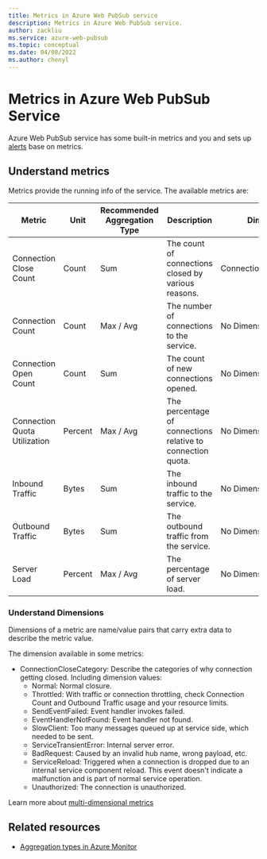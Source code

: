 ```yaml
---
title: Metrics in Azure Web PubSub service
description: Metrics in Azure Web PubSub service.
author: zackliu
ms.service: azure-web-pubsub
ms.topic: conceptual
ms.date: 04/08/2022
ms.author: chenyl
---
```

# Metrics in Azure Web PubSub Service

Azure Web PubSub service has some built-in metrics and you and sets up [alerts](../azure-monitor/alerts/alerts-overview.md) base on metrics.

## Understand metrics

Metrics provide the running info of the service. The available metrics are:

|Metric|Unit|Recommended Aggregation Type|Description|Dimensions|
|---|---|---|---|---|
|Connection Close Count|Count|Sum|The count of connections closed by various reasons.|ConnectionCloseCategory|
|Connection Count|Count|Max / Avg|The number of connections to the service.|No Dimensions|
|Connection Open Count|Count|Sum|The count of new connections opened.|No Dimensions|
|Connection Quota Utilization|Percent|Max / Avg|The percentage of connections relative to connection quota.|No Dimensions|
|Inbound Traffic|Bytes|Sum|The inbound traffic to the service.|No Dimensions|
|Outbound Traffic|Bytes|Sum|The outbound traffic from the service.|No Dimensions|
|Server Load|Percent|Max / Avg|The percentage of server load.|No Dimensions|

### Understand Dimensions

Dimensions of a metric are name/value pairs that carry extra data to describe the metric value.

The dimension available in some metrics:

* ConnectionCloseCategory: Describe the categories of why connection getting closed. Including dimension values: 
    - Normal: Normal closure.
    - Throttled: With traffic or connection throttling, check Connection Count and Outbound Traffic usage and your resource limits.
    - SendEventFailed: Event handler invokes failed.
    - EventHandlerNotFound: Event handler not found.
    - SlowClient: Too many messages queued up at service side, which needed to be sent.
    - ServiceTransientError: Internal server error.
    - BadRequest: Caused by an invalid hub name, wrong payload, etc.
    - ServiceReload: Triggered when a connection is dropped due to an internal service component reload. This event doesn't indicate a malfunction and is part of normal service operation.
    - Unauthorized: The connection is unauthorized.

Learn more about [multi-dimensional metrics](../azure-monitor/essentials/data-platform-metrics.md#multi-dimensional-metrics)

## Related resources

- [Aggregation types in Azure Monitor](../azure-monitor/essentials/metrics-supported.md#microsoftsignalrservicewebpubsub )
